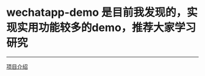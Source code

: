 # wechatapp-demo   是目前我发现的，实现实用功能较多的demo，推荐大家学习研究
----

[项目介绍](http://www.see-source.com/weixinwidget/detail.html?wid=56)



